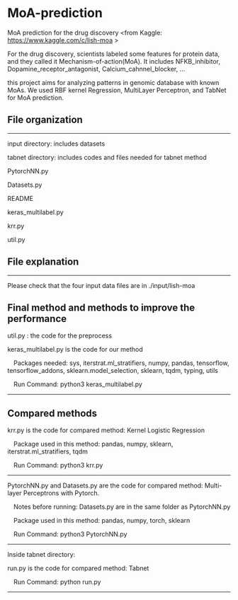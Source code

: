 # MoA-prediction
MoA prediction for the drug discovery <from Kaggle: https://www.kaggle.com/c/lish-moa >

For the drug discovery, scientists labeled some features for protein data, and they called it Mechanism-of-action(MoA).
It includes NFKB_inhibitor, Dopamine_receptor_antagonist, Calcium_cahnnel_blocker, ...

this project aims for analyzing patterns in genomic database with known MoAs. We used RBF kernel Regression, MultiLayer Perceptron, and TabNet for MoA prediction.


## File organization
-----------------------------------------------------
input directory: includes datasets

tabnet directory: includes codes and files needed for tabnet method

PytorchNN.py

Datasets.py

README

keras_multilabel.py

krr.py

util.py 

## File explanation
-----------------------------------------------------
Please check that the four input data files are in ./input/lish-moa

Final method and methods to improve the performance
-----------------------------------
util.py : the code for the preprocess 

keras_multilabel.py is the code for our method 

&ensp;&ensp;Packages needed: sys, iterstrat.ml_stratifiers, numpy, pandas, tensorflow, tensorflow_addons, sklearn.model_selection, sklearn, tqdm, typing, utils 

&ensp;&ensp;Run Command: python3 keras_multilabel.py
  
-----

Compared methods
-----------------------------------

krr.py is the code for compared method: Kernel Logistic Regression

&ensp;&ensp;Package used in this method: pandas, numpy, sklearn, iterstrat.ml_stratifiers, tqdm

&ensp;&ensp;Run Command: python3 krr.py

---------

PytorchNN.py and Datasets.py are the code for compared method: Multi-layer Perceptrons with Pytorch. 

&ensp;&ensp;Notes before running: Datasets.py are in the same folder as PytorchNN.py

&ensp;&ensp;Package used in this method: pandas, numpy, torch, sklearn

&ensp;&ensp;Run Command: python3 PytorchNN.py

---------

Inside tabnet directory: 

run.py is the code for compared method: Tabnet 

&ensp;&ensp;Run Command: python run.py
  
---------

